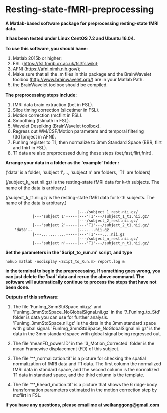 # Resting-state-fMRI-preprocessing

**A Matlab-based software package for preprocessing resting-state fMRI data.**

**It has been tested under Linux CentOS 7.2 and Ubuntu 16.04.**

**To use this software, you should have:**

 1. Matlab 2015b or higher;
 2. FSL (https://fsl.fmrib.ox.ac.uk/fsl/fslwiki);
 3. AFNI (https://afni.nimh.nih.gov/);
 4. Make sure that all the .m files in this package and the BrainWavelet toolbox (http://www.brainwavelet.org/) are in your Matlab Path.
 5. the BrainWavelet toolbox should be compiled.
 
**The preprocessing steps include:**

 1. fMRI data brain extraction (bet in FSL).
 2. Slice timing correction (slicetimer in FSL).
 3. Motion correction (mcflirt in FSL).
 4. Smoothing (fslmath in FSL).
 5. Wavelet Despiking (BrainWavelet toolbox).
 6. Regress out WM/CSF/Motion parameters and temporal filtering (3dTproject in AFNI).
 7. FunImg register to T1, then normalize to 3mm Standard Space (BBR, flirt and fnirt in FSL).
 8. T1 data are also preprocessed duing these steps (bet,fast,flirt,fnirt).

**Arrange your data in a folder as the 'example' folder :**

('data' is a folder, 'subject 1',..., 'subject n' are folders, 'T1' are folders)

(/subject_k_rest.nii.gz/ is the resting-state fMRI data for k-th subjects. The name of the data is arbitrary.)

(/subject_k_t1.nii.gz/ is the resting-state fMRI data for k-th subjects. The name of the data is arbitrary.)

```
                                |---/subject_1_rest.nii.gz/
            |---'subject 1'-----|---'T1'---/subject_1_t1.nii.gz/
                                |---/subject_2_rest.nii.gz/
            |---'subject 2'-----|---'T1'---/subject_2_t1.nii.gz/
    'data'--                    |---....nii.gz
            |---...........-----|---'T1'---....nii.gz
                                |---/subject_n_rest.nii.gz/
            |---'subject n'-----|---'T1'---/subject_n_t1.nii.gz/

```
**Set the parameters in the 'Script_to_run.m' script, and type**
```
nohup matlab -nodisplay <Scipt_to_Run.m> report.log &
```
**in the terminal to begin the preprocessing. If something goes wrong, you can just delete the 'bad' data and rerun the above command. The software will automatically continue to process the steps that have not been done.**

**Outputs of this software:**

1. The file 'FunImg_3mmStdSpace.nii.gz' and 'FunImg_3mmStdSpace_NoGlobalSignal.nii.gz' in the '7_FunImg_to_Std' folder is data you can use for further analysis. 'FunImg_3mmStdSpace.nii.gz' is the data in the 3mm standard space with global signal. 'FunImg_3mmStdSpace_NoGlobalSignal.nii.gz' is the data in the 3mm standard space with global signal being regressed out.
  
2. The file 'meanFD_power.1D' in the '3_Motion_Corrected' folder is the mean Framewise displacement (FD) of this subject.

3. The file '**_normalization.tif' is a picture for checking the spatial normalization of fMRI data and T1 data. The first column the normalized fMRI data in standard space, and the second column is the normalized T1 data in standard space, and the third column is the template.

4. The file '**_6head_motion.tif' is a picture that shows the 6 ridge-body transformation parameters estimated in the motion correction step by mcflirt in FSL.
  
  
**If you have any questions, please email me at weikanggong@gmail.com**   
  



